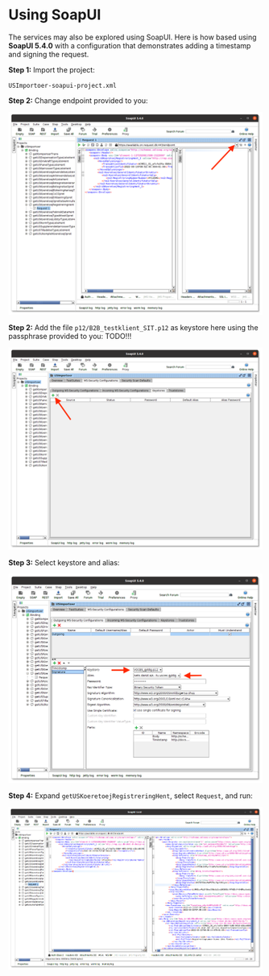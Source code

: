 # Using SoapUI

The services may also be explored using SoapUI. Here is how based using **SoapUI 5.4.0** with
a configuration that demonstrates adding a timestamp and signing the request.

**Step 1:**  Import the project:

```
USImportoer-soapui-project.xml
```

**Step 2:** Change endpoint provided to you:

![ChangeEndpoint](/assets/SoapUI-ChangeEndpoint.png)

**Step 2:** Add the file `p12/B2B_testklient_SIT.p12` as keystore here using the passphrase provided to you: TODO!!!

![Keystore](/assets/WSSecurityConfig-Keystore.png)

**Step 3:** Select keystore and alias:

![Signature](/assets/WSSecurityConfig-Signature.png)

**Step 4:** Expand `getUSKoeretoejRegistreringHent`, select `Request`, and run:

![Run](/assets/SoapUI-Run.png)
